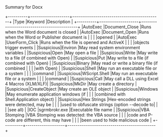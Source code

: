 Summary for Docx

+----------+--------------------+---------------------------------------------+
|Type      |Keyword             |Description                                  |
+----------+--------------------+---------------------------------------------+
|AutoExec  |Document_Close      |Runs when the Word document is closed        |
|AutoExec  |Document_Open       |Runs when the Word or Publisher document is  |
|          |                    |opened                                       |
|AutoExec  |UserForm_Click      |Runs when the file is opened and ActiveX     |
|          |                    |objects trigger events                       |
|Suspicious|Environ             |May read system environment variables        |
|Suspicious|Open                |May open a file                              |
|Suspicious|Write               |May write to a file (if combined with Open)  |
|Suspicious|Put                 |May write to a file (if combined with Open)  |
|Suspicious|Binary              |May read or write a binary file (if combined |
|          |                    |with Open)                                   |
|Suspicious|Shell               |May run an executable file or a system       |
|          |                    |command                                      |
|Suspicious|WScript.Shell       |May run an executable file or a system       |
|          |                    |command                                      |
|Suspicious|Call                |May call a DLL using Excel 4 Macros (XLM/XLF)|
|Suspicious|MkDir               |May create a directory                       |
|Suspicious|CreateObject        |May create an OLE object                     |
|Suspicious|Windows             |May enumerate application windows (if        |
|          |                    |combined with Shell.Application object)      |
|Suspicious|Hex Strings         |Hex-encoded strings were detected, may be    |
|          |                    |used to obfuscate strings (option --decode to|
|          |                    |see all)                                     |
|IOC       |sgrmbrokr.exe       |Executable file name                         |
|Suspicious|VBA Stomping        |VBA Stomping was detected: the VBA source    |
|          |                    |code and P-code are different, this may have |
|          |                    |been used to hide malicious code             |
+----------+--------------------+---------------------------------------------+

